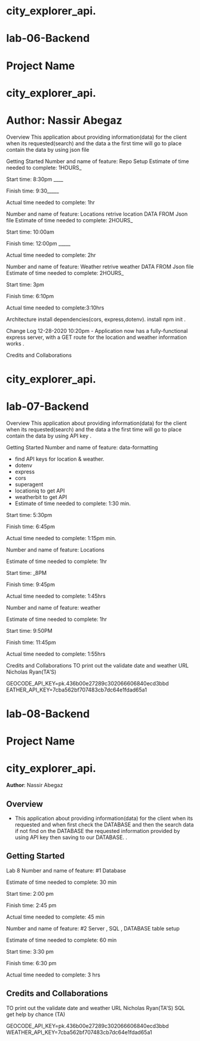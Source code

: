 # city_explorer_api.

# lab-06-Backend
# Project Name
# city_explorer_api.
# Author: Nassir Abegaz
Overview This application about providing information(data) for the client when its requested(search) and the data a the first time will go to place contain the data by using json file

Getting Started Number and name of feature: Repo Setup Estimate of time needed to complete: 1HOURS_

Start time: 8:30pm ____

Finish time: 9:30_____

Actual time needed to complete: 1hr

Number and name of feature: Locations retrive location DATA FROM Json file Estimate of time needed to complete: 2HOURS_

Start time: 10:00am

Finish time: 12:00pm _____

Actual time needed to complete: 2hr

Number and name of feature: Weather retrive weather DATA FROM Json file Estimate of time needed to complete: 2HOURS_

Start time: 3pm

Finish time: 6:10pm

Actual time needed to complete:3:10hrs

Architecture install dependencies(cors, express,dotenv). install npm init .

Change Log 12-28-2020 10:20pm - Application now has a fully-functional express server, with a GET route for the location and weather information works .

Credits and Collaborations

# city_explorer_api.
# lab-07-Backend
Overview
This application about providing information(data) for the client when its requested(search) and the data a the first time will go to place contain the data by using API key .

Getting Started
Number and name of feature: data-formatting

- find API keys for location & weather.
- dotenv
- express
- cors
- superagent
- locationiq to get API
- weatherbit to get API
- Estimate of time needed to complete: 1:30 min.

Start time: 5:30pm

Finish time: 6:45pm

Actual time needed to complete: 1:15pm min.

Number and name of feature: Locations

Estimate of time needed to complete: 1hr

Start time: _8PM

Finish time: 9:45pm

Actual time needed to complete: 1:45hrs

Number and name of feature: weather

Estimate of time needed to complete: 1hr

Start time: 9:50PM

Finish time: 11:45pm

Actual time needed to complete: 1:55hrs

Credits and Collaborations
TO print out the validate date and weather URL Nicholas Ryan(TA'S)

GEOCODE_API_KEY=pk.436b00e27289c302066606840ecd3bbd EATHER_API_KEY=7cba562bf707483cb7dc64e1fdad65a1

# lab-08-Backend


 # Project Name 
 # city_explorer_api.

**Author**: Nassir Abegaz 

## Overview


- This application about providing information(data) for the client when its requested  and when  first check the DATABASE and then  the search data if not find on the DATABASE the requested  information provided  by using API key then saving to our DATABASE. .
## Getting Started
Lab 8
Number and name of feature: #1 Database

Estimate of time needed to complete: 30 min

Start time: 2:00 pm

Finish time: 2:45 pm

Actual time needed to complete: 45  min

Number and name of feature: #2 Server , SQL , DATABASE table setup 

Estimate of time needed to complete: 60 min

Start time: 3:30 pm

Finish time: 6:30 pm

Actual time needed to complete: 3 hrs



## Credits and Collaborations

TO print out the validate date and weather URL Nicholas Ryan(TA'S) 
SQL get help by chance (TA)





GEOCODE_API_KEY=pk.436b00e27289c302066606840ecd3bbd
WEATHER_API_KEY=7cba562bf707483cb7dc64e1fdad65a1
